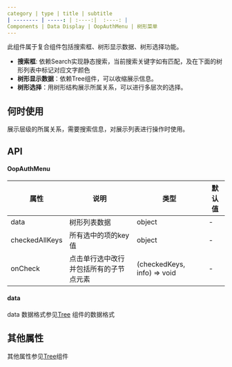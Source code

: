 ```yaml
---
category | type | title | subtitle 
| -------- | -----: | :----:|  :----: |
Components | Data Display | OopAuthMenu | 树形菜单 
---
```

此组件属于复合组件包括搜索框、树形显示数据、树形选择功能。

- **搜索框**: 依赖Search实现静态搜索，当前搜索关键字如有匹配，及在下面的树形列表中标记对应文字颜色
- **树形显示数据**：依赖Tree组件，可以收缩展示信息。
- **树形选择**：用树形结构展示所属关系，可以进行多层次的选择。


## 何时使用

展示层级的所属关系，需要搜索信息，对展示列表进行操作时使用。

## API

#### OopAuthMenu


| 属性 | 说明 | 类型 | 默认值 |
| --- | --- | --- | --- |
| data | 树形列表数据 | object | - |
| checkedAllKeys | 所有选中的项的key值 | object | - |
| onCheck | 点击单行选中改行并包括所有的子节点元素 | (checkedKeys, info) => void | - |

#### data
data 数据格式参见[Tree](https://ant.design/components/tree-cn/)  组件的数据格式 
## 其他属性
其他属性参见[Tree](https://ant.design/components/tree-cn/)组件
